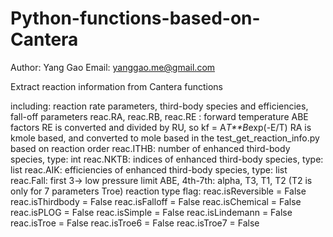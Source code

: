 # Python-functions-based-on-Cantera

Author: Yang Gao
Email: yanggao.me@gmail.com

Extract reaction information from Cantera functions

including: reaction rate parameters, third-body species and efficiencies, fall-off parameters
reac.RA, reac.RB, reac.RE : forward temperature ABE factors
RE is converted and divided by RU, so
kf = A*T**B*exp(-E/T)
RA is kmole based, and converted to mole based in the test_get_reaction_info.py based on reaction order
reac.ITHB: number of enhanced third-body species, type: int
reac.NKTB: indices of enhanced third-body species, type: list
reac.AIK: efficiencies of enhanced third-body species, type: list
reac.Fall: first 3-> low pressure limit ABE, 4th-7th: alpha, T3, T1, T2 (T2 is only for 7 parameters Troe)
reaction type flag:
reac.isReversible = False
reac.isThirdbody = False
reac.isFalloff = False
reac.isChemical = False
reac.isPLOG = False
reac.isSimple = False
reac.isLindemann = False
reac.isTroe = False
reac.isTroe6 = False
reac.isTroe7 = False
